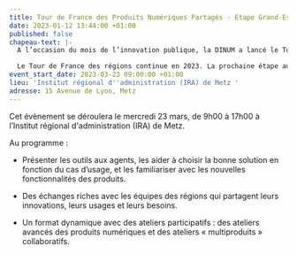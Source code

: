 ```yaml
---
title: Tour de France des Produits Numériques Partagés - Etape Grand-Est
date: 2023-01-12 13:44:00 +01:00
published: false
chapeau-text: |-
  A l’occasion du mois de l’innovation publique, la DINUM a lancé le Tour de France des régions des produits numériques interministériels pour aller à la rencontre des Agents : les informer, les former et continuer à les accompagner à transformer les méthodes de travail - en s'appuyant sur les produits collaboratifs ministériels et interministériels mis à leur disposition.

  Le Tour de France des régions continue en 2023. La prochaine étape aura lieu dans la région Grand-Est !
event_start_date: 2023-03-23 09:00:00 +01:00
lieu: 'Institut régional d''administration (IRA) de Metz '
adresse: 15 Avenue de Lyon, Metz
---
```


Cet évènement se déroulera le mercredi 23 mars, de 9h00 à 17h00 à l’Institut régional d'administration (IRA) de Metz. 

Au programme : 

* Présenter les outils aux agents, les aider à choisir la bonne solution en fonction du cas d’usage, et les familiariser avec les nouvelles fonctionnalités des produits. 

* Des échanges riches avec les équipes des régions qui partagent leurs innovations, leurs usages et leurs besoins. 

* Un format dynamique avec des ateliers participatifs : des ateliers avancés des produits numériques et des ateliers « multiproduits » collaboratifs.  

